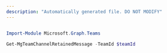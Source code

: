 ```yaml
---
description: "Automatically generated file. DO NOT MODIFY"
---
```


```powershell

Import-Module Microsoft.Graph.Teams

Get-MgTeamChannelRetainedMessage -TeamId $teamId

```